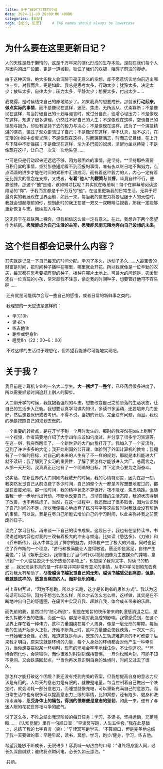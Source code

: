 ```yaml
---
title: 关于“日记”栏目的介绍
date: 2024-11-09 20:00:00 +0800
categories: [日记]
tags: [成长, 反思]     # TAG names should always be lowercase
---
```


# 为什么要在这里更新日记？

​	人的天性是趋于懒惰的，这是千万年来的演化形成的生存本能，是刻在我们每个人基因内的出厂设置，更是一道枷锁，锁住了我们的双腿，阻碍了前进的脚步。

​	由于这种天性，绝大多数人会沉醉于毫无意义的空想，却不愿意切实地向前迈出哪怕一步，对我而言，更是如此。我总是思考太多，行动太少；犹豫太多，决定太少；放纵太多，自律太少；压力太多，平静太少；想要太多，付出太少……

​	我觉得，是时候结束自己的原地踏步了。如果我真的想要成长，那就该**行动起来，做点实际的事情**，而不是像现在这样，迷茫、焦虑、无所适从、优柔寡断；不是像现在这样，每当打破自己的计划与诺言时，就过分自责，徒增心理压力；不是像现在这样，知道了很多道理，仍然过不好自己的人生；不是像现在这样，空谈自己的理想与抱负，却没有坚持下去的毅力与决心；不是像现在这样，成为了一个演技精湛的演员，骗过了观众更骗过了自己；不是像现在这样，学不认真，玩不尽兴，在无限的纠结中虚度光阴；不是像现在这样，时而踌躇满志，时而忘记目标，在上升与下降中不断摇摆；不是像现在这样，沦为多巴胺的奴隶，清醒地坐以待毙；不是像现在这样，让自己一次又一次地失望……

​	**可是只是行动起来还远远不够，因为最困难的事情，是坚持。**坚持那些需要日积月累的事情，坚持那些短期看不到回报的事情，唯有夜以继日地不懈努力，点点滴滴的进步才能在时间的累积中汇流成河。而有着这种毅力的人，内心一定有着无比强大的信念在支撑，又或者，**有着”他人“的鞭策与监督**，毕竟自律不行，便靠他律。那这个”他“是谁，该如何寻找呢？其实就在眼前啊！每个在屏幕前阅读这段话的”你“，于我而言都是千千万万的”他“。在这里更新我的日常生活，无异于将最真实的我展现在世界面前，如此一来，每当我的意志力将要屈服于人的天性时，我就会想起眼前的你，想到此时的我正在被一双又一双眼睛注视着，那我一定能够重新恢复斗志，继续投入斗争。

​	这无异于在互联网上裸奔，但我相信这么做一定有意义。在此，我想许下两个愿望作为结尾。**愿我能成为自己生活的主宰，愿我能风雨无阻地奔向自己设想的未来。**

# 这个栏目都会记录什么内容？

​	其实就是记录一下自己每天的时间分配。学习了多久，运动了多久……人最宝贵的财富是时间，把时间种子播种在哪里，哪里就会开花。所以我就像是一位辛勤的农夫，每天都在思考要把有限的种子，播种在哪片土地上。可最大的问题是，农舍里还有一位贪玩的小孩，常常趁我不注意，偷走我的时间种子，想要管好他可不容易啊……

​	还有就是可能偶尔会写一些自己的感悟，或者日常的新鲜事之类的。

​	我理想的一天应该是这样的：

- 学习10h
- 读书1h
- 练吉他1h
- 跑步或健身1h
- 睡觉8h（22：00~6：00）

​	不过这样的生活过于理想化，但希望我能够尽可能地实现吧。

# 关于我？

​	我目前是计算机专业的一名大二学生。**大一摆烂了一整年**，已经落后很多进度了，所以需要抓紧时间追赶上别人的脚步。

​	大二刚开学的时候，我就抱着强烈的斗志，想要改变自己之前堕落的生活状态，让自己的生活步入正轨。我想要认真学习课内知识，多读书多运动，还要培养几门爱好，然后想要保研或者考研。不得不说，当初的计划，完全没有问题，而且，我也的确是按照自己的规划去做的。

​	一个重要的转折点，是在开学不到一个月时发生的。那时的我突然在b站上刷到了一个视频，作者简要地介绍了大学四年应该如何度过，并分享了很多学习资源等。在这一刻，我突然醒悟了，一个新世界的大门向我打开了。我加入了一个交流群，见到了许许多多的大佬；我开始刷国外公开课，体验到了外国计算机的教育；我拥有了一个新的目标，对自己的未来的人生有了不一样的规划，那就是本科能进大厂就不读研；我了解到了实习的重要性，了解了要怎样才能够进入大厂。总而言之，从那一天开始，我真真正正地有了一个明确的目标，并下定决心要为之而奋斗。

​	说实话，在新世界的大门刚刚向我敞开的时候，我的心情特别差，因为在那一刻，我突然发觉自己从前浪费了多少时间，自己的整个大一都是浑浑噩噩地度过的，都是在虚度光阴。那一段时间，我的精神状态不算很好，夜不能寐，焦虑烦躁。但随着我一步一步地付出行动，不断地改变自己，贯彻自律的生活态度，我的状态得到了改善，也不再焦虑了。当然，在这一过程中，我还做出了很多取舍，因为认识到了自己时间的不足，所以我便狠心地放弃了练习写字等这些暂时对我就业没有帮助的事情。可以说，我是在尽自己所能去增加自己的学习时间，以此来弥补我之前荒废的日子。

​	谈完了学习目标，再来谈一下自己的读书成果。这段日子，我也有在坚持读书，书里讲述的内容也对我的三观有着极大的冲击与塑造。比如读《悉达多》、《刀锋》和《乔布斯传》，我从中体会到了禅宗的魅力，对佛教产生了极大的兴趣，同时也记住了乔布斯的一个理念，“苦行和极简能让人变得敏锐，匮乏即是富足，自律产生喜悦。”；读《娱乐至死》，我领悟到了当今时代以视频图像为主要媒介的弊端，意识到“一个人往往毁灭于他所热爱的事物上”，也加深了我对文字、对读书的热爱……我发现读书真的是一件非常非常非常有意义的事情，从书中学习到的东西真的对我太有帮助了，**尽管越读书越发觉自己的无知，越读书越感受到痛苦，但是，我就是这样的，愿意当痛苦的人，而非快乐的猪。**

​	村上春树写过，“因为不想跑，所以才去跑，这才是长跑者的思维方式”。我认为这句话可以延伸，因为不想怎么怎么样，所以才去怎么怎么样，这样做，其实是在不断地冲出自己的舒适圈，在痛苦中实现自我、超越自我，体会成长带来的乐趣。

​	而先前的我，虽然过的”随心所欲“，但是在短暂的快乐带来的刺激感消退之后，是长久挥散不去的悲痛。而这一切，都是环境对我造成的影响。我曾感受到，在这个世界上存在着一种伟力，这种力量围绕在每个人周身，像是一层无形的屏障。每当我的生活开始步入正轨，开始不断向上时，这种力量便会使我跌落，一次又一次。一开始我很奇怪，心想，难道这就是命运，既定的人生轨迹难道真的不可改变？后来我才明白，原来这就是环境的力量，每个人身处的环境都会对他产生一种牵引力，当你想要摆脱某一环境时，现有的环境会牢牢地栓住你，不让你逃脱。**环境会同化你，会禁锢你，而你很难时时刻刻保持警惕，一旦你松懈片刻，可能不知不觉间，又会跌落回起点。**当你再次意识到自身的处境时，时间又过去了很久。

​	那怎样才能打破这个困境？我还没有找到完美的答案，但我想提高自身的意志力应该是有用的。人每天的意志力是有限的，就像是电量。每当控制着自己做出一个决定时，就会消耗一部分意志力，而睡觉就像充电，可以重新充满自己的意志力。而日常生活中也有很多可以提高意志力上限的事情，比如冥想，还有跑步、健身和洗冷水澡等，**忍受身体上的痛苦，得到的馈赠便是意志的坚韧**，如此一来，便有了与迷人眼的花花世界相斗争的底气。

​	说了这么多，不难总结出我现阶段的每日任务：学习，多读书，坚持运动，充足睡眠……《认知觉醒》里有一句顺口溜：”早读冥写跑，人生五件套。”我在此基础上，总结了我的七字真言（笑）：”早读冥写跑学吉。“不算顺口，但是完美地总结了我一天要做的事：早睡早起，读书，冥想，学习，跑步/健身，学习，练吉他。

​	希望我能够不断成长，无限进步！容我喊一句热血的口号：”谁终将身震人间，必长久深自缄默；谁终将点燃闪电，必长久如云漂泊。“

​	共勉。

​	

​	